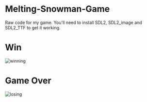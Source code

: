 # Melting-Snowman-Game
Raw code for my game. You'll need to install SDL2, SDL2_image and SDL2_TTF to get it working.

# Win
![winning](https://media.giphy.com/media/Nq0wq1lfrKxd2ec9NO/giphy.gif)

# Game Over
![losing](https://media.giphy.com/media/Jz1lJCFCXMKLhdKK0J/giphy.gif)
